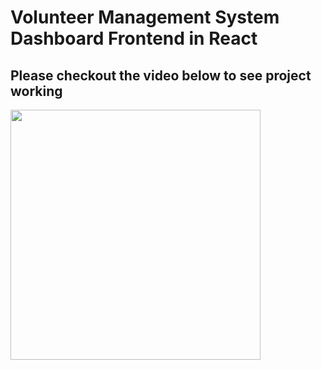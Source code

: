 # Volunteer Management System Dashboard Frontend in React
## Please checkout the video below to see project working
[<img src="https://img.youtube.com/vi/mT9KnjwRsz0/hqdefault.jpg" width="400" height="400"
/>](https://www.youtube.com/embed/mT9KnjwRsz0)

